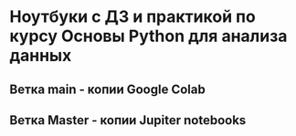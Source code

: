 # Ноутбуки с ДЗ и практикой по курсу Основы Python для анализа данных
## Ветка main - копии Google Colab
## Ветка Master - копии Jupiter notebooks